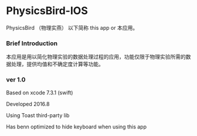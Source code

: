 # PhysicsBird-IOS
PhysicsBird （物理实燕） 以下简称 this app or 本应用。
### Brief Introduction
本应用是用以简化物理实验的数据处理过程的应用，功能仅限于物理实验所需的数据处理，提供均值和不确定度计算等功能。
### ver 1.0
Based on xcode 7.3.1 (swift)

Developed 2016.8

Using Toast third-party lib

Has benn optimized to hide keyboard when using this app


